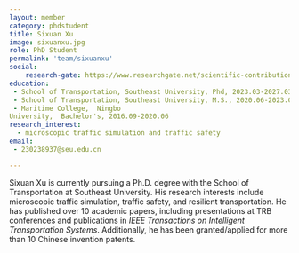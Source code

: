 ```yaml
---
layout: member
category: phdstudent
title: Sixuan Xu
image: sixuanxu.jpg
role: PhD Student
permalink: 'team/sixuanxu'
social:
    research-gate: https://www.researchgate.net/scientific-contributions/Sixuan-Xu-2241168844
education:
 - School of Transportation, Southeast University, Phd, 2023.03-2027.03 (expected)
 - School of Transportation, Southeast University, M.S., 2020.06-2023.03
 - Maritime College,  Ningbo
University,  Bachelor's, 2016.09-2020.06
research_interest: 
  - microscopic traffic simulation and traffic safety
email:
 - 230238937@seu.edu.cn

---
```


Sixuan Xu is currently pursuing a Ph.D. degree with the School of Transportation at Southeast University. His research interests include microscopic traffic simulation, traffic safety, and resilient transportation. He has published over 10 academic papers, including presentations at TRB conferences and publications in *IEEE Transactions on Intelligent Transportation Systems*. Additionally, he has been granted/applied for more than 10 Chinese invention patents.
